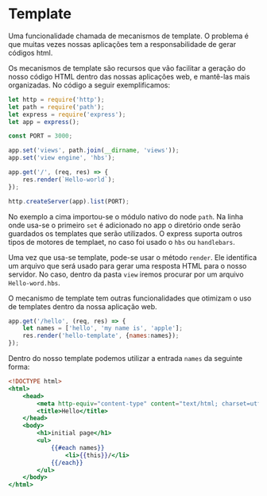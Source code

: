 # Template

Uma funcionalidade chamada de mecanismos de template. O problema é que muitas vezes nossas aplicações tem a responsabilidade de gerar códigos html.

Os mecanismos de template são recursos que vão facilitar a geração do nosso código HTML dentro das nossas aplicações web, e mantê-las mais organizadas. No código a seguir exemplificamos:

```javascript
let http = require('http');
let path = require('path');
let express = require('express');
let app = express();

const PORT = 3000;

app.set('views', path.join(__dirname, 'views'));
app.set('view engine', 'hbs');

app.get('/', (req, res) => {
    res.render(`Hello-world`);
});

http.createServer(app).list(PORT);
```
No exemplo a cima importou-se o módulo nativo do node `path`. Na linha onde usa-se o primeiro `set` é adicionado no app o diretório onde serão guardados os templates que serão utilizados. O express suporta outros tipos de motores de templaet, no caso foi usado o `hbs` ou `handlebars`.

Uma vez que usa-se template, pode-se usar o método `render`. Ele identifica um arquivo que será usado para gerar uma resposta HTML para o nosso servidor. No caso, dentro da pasta `view` iremos procurar por um arquivo `Hello-word.hbs`.

O mecanismo de template tem outras funcionalidades que otimizam o uso de templates dentro da nossa aplicação web.

```javascript
app.get('/hello', (req, res) => {
    let names = ['hello', 'my name is', 'apple'];
    res.render('hello-template', {names:names});
});
``` 
Dentro do nosso template podemos utilizar a entrada `names` da seguinte forma:
```hbs
<!DOCTYPE html>
<html>
    <head>
        <meta http-equiv="content-type" content="text/html; charset=utf-8"/>
        <title>Hello</title>
    </head>
    <body>
        <h1>initial page</h1>
        <ul>
            {{#each names}}
                <li>{{this}}/</li>
            {{/each}}
        </ul>
    </body>
</html>
```
